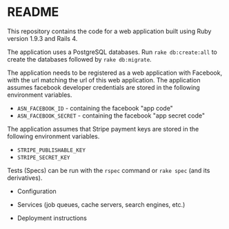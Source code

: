 README
======

This repository contains the code for a web application built using Ruby version 1.9.3 and Rails 4.

The application uses a PostgreSQL databases. Run `rake db:create:all` to create the databases followed by `rake db:migrate`.

The application needs to be registered as a web application with Facebook, with the url matching the url of this web application.
The application assumes facebook developer credentials are stored in the following environment variables.
  * `ASN_FACEBOOK_ID` - containing the facebook "app code"
  * `ASN_FACEBOOK_SECRET` - containing the facebook "app secret code"

The application assumes that Stripe payment keys are stored in the following environment variables.
  * `STRIPE_PUBLISHABLE_KEY`
  * `STRIPE_SECRET_KEY`

Tests (Specs) can be run with the `rspec` command or `rake spec` (and its derivatives).


* Configuration

* Services (job queues, cache servers, search engines, etc.)

* Deployment instructions

